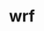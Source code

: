 ---
title: "wrf"
layout: cache
categories: [package, develop]
meta: {"versions": ["4.5.1"], "compilers": ["gcc@=7.3.1"], "oss": ["amzn2"], "platforms": ["linux"], "targets": ["aarch64", "neoverse_n1", "x86_64_v3"], "stacks": ["aws-isc", "aws-isc-aarch64", "root"], "num_specs": 21, "num_specs_by_stack": {"root": 21, "aws-isc-aarch64": 14, "aws-isc": 7}}
spec_details: [{"hash": "5kjjuk7jlcoinml3n42dfx4tjzmrj6um", "compiler": "gcc@=7.3.1", "versions": ["4.5.1"], "os": "amzn2", "platform": "linux", "target": "aarch64", "variants": ["~adios2", "build_system=generic", "build_type='dm+sm'", "~chem", "compile_type=em_real", "nesting=basic", "~netcdf_classic", "patches=29af725,68548f6,908c718,e07c39c,e4971f6,e6f3db3,f3dd50d", "+pnetcdf"], "stacks": ["root", "aws-isc-aarch64"], "size": "-", "tarball": "https://binaries.spack.io/develop/build_cache/linux-amzn2-aarch64/gcc-7.3.1/wrf-4.5.1/linux-amzn2-aarch64-gcc-7.3.1-wrf-4.5.1-5kjjuk7jlcoinml3n42dfx4tjzmrj6um.spack"}, {"hash": "lpy5u6br4vpxya3ceclljmat4gdpfncj", "compiler": "gcc@=7.3.1", "versions": ["4.5.1"], "os": "amzn2", "platform": "linux", "target": "aarch64", "variants": ["~adios2", "build_system=generic", "build_type='dm+sm'", "~chem", "compile_type=em_real", "nesting=basic", "~netcdf_classic", "patches=29af725,68548f6,908c718,e07c39c,e4971f6,e6f3db3,f3dd50d", "+pnetcdf"], "stacks": ["root", "aws-isc-aarch64"], "size": "-", "tarball": "https://binaries.spack.io/develop/build_cache/linux-amzn2-aarch64/gcc-7.3.1/wrf-4.5.1/linux-amzn2-aarch64-gcc-7.3.1-wrf-4.5.1-lpy5u6br4vpxya3ceclljmat4gdpfncj.spack"}, {"hash": "c7paskzqndyo5yclplsrr4iiqvqzzmsa", "compiler": "gcc@=7.3.1", "versions": ["4.5.1"], "os": "amzn2", "platform": "linux", "target": "aarch64", "variants": ["~adios2", "build_system=generic", "build_type='dm+sm'", "~chem", "compile_type=em_real", "nesting=basic", "~netcdf_classic", "patches=29af725,68548f6,908c718,e07c39c,e4971f6,e6f3db3,f3dd50d", "+pnetcdf"], "stacks": ["root", "aws-isc-aarch64"], "size": "-", "tarball": "https://binaries.spack.io/develop/build_cache/linux-amzn2-aarch64/gcc-7.3.1/wrf-4.5.1/linux-amzn2-aarch64-gcc-7.3.1-wrf-4.5.1-c7paskzqndyo5yclplsrr4iiqvqzzmsa.spack"}, {"hash": "mux2kouy6a57ut5tyxyasnaqptgjbc4z", "compiler": "gcc@=7.3.1", "versions": ["4.5.1"], "os": "amzn2", "platform": "linux", "target": "aarch64", "variants": ["~adios2", "build_system=generic", "build_type='dm+sm'", "~chem", "compile_type=em_real", "nesting=basic", "~netcdf_classic", "patches=29af725,68548f6,908c718,e07c39c,e4971f6,e6f3db3,f3dd50d", "+pnetcdf"], "stacks": ["root", "aws-isc-aarch64"], "size": "-", "tarball": "https://binaries.spack.io/develop/build_cache/linux-amzn2-aarch64/gcc-7.3.1/wrf-4.5.1/linux-amzn2-aarch64-gcc-7.3.1-wrf-4.5.1-mux2kouy6a57ut5tyxyasnaqptgjbc4z.spack"}, {"hash": "svqqdoynoaljqesfole7uuwewtutyw3h", "compiler": "gcc@=7.3.1", "versions": ["4.5.1"], "os": "amzn2", "platform": "linux", "target": "aarch64", "variants": ["~adios2", "build_system=generic", "build_type='dm+sm'", "~chem", "compile_type=em_real", "nesting=basic", "~netcdf_classic", "patches=29af725,68548f6,908c718,e07c39c,e4971f6,e6f3db3,f3dd50d", "+pnetcdf"], "stacks": ["root", "aws-isc-aarch64"], "size": "-", "tarball": "https://binaries.spack.io/develop/build_cache/linux-amzn2-aarch64/gcc-7.3.1/wrf-4.5.1/linux-amzn2-aarch64-gcc-7.3.1-wrf-4.5.1-svqqdoynoaljqesfole7uuwewtutyw3h.spack"}, {"hash": "oxkyk5ung7xdhqfzo5v2734pip3iko43", "compiler": "gcc@=7.3.1", "versions": ["4.5.1"], "os": "amzn2", "platform": "linux", "target": "aarch64", "variants": ["~adios2", "build_system=generic", "build_type='dm+sm'", "~chem", "compile_type=em_real", "nesting=basic", "~netcdf_classic", "patches=29af725,68548f6,908c718,e07c39c,e4971f6,e6f3db3,f3dd50d", "+pnetcdf"], "stacks": ["root", "aws-isc-aarch64"], "size": "-", "tarball": "https://binaries.spack.io/develop/build_cache/linux-amzn2-aarch64/gcc-7.3.1/wrf-4.5.1/linux-amzn2-aarch64-gcc-7.3.1-wrf-4.5.1-oxkyk5ung7xdhqfzo5v2734pip3iko43.spack"}, {"hash": "oask4zyyfrfuytrhzwkxfvxslcja46mj", "compiler": "gcc@=7.3.1", "versions": ["4.5.1"], "os": "amzn2", "platform": "linux", "target": "aarch64", "variants": ["~adios2", "build_system=generic", "build_type='dm+sm'", "~chem", "compile_type=em_real", "nesting=basic", "~netcdf_classic", "patches=29af725,68548f6,908c718,e07c39c,e4971f6,e6f3db3,f3dd50d", "+pnetcdf"], "stacks": ["root", "aws-isc-aarch64"], "size": "-", "tarball": "https://binaries.spack.io/develop/build_cache/linux-amzn2-aarch64/gcc-7.3.1/wrf-4.5.1/linux-amzn2-aarch64-gcc-7.3.1-wrf-4.5.1-oask4zyyfrfuytrhzwkxfvxslcja46mj.spack"}, {"hash": "ceyc253klw4irg54qlz3bnmgr3kpyjxu", "compiler": "gcc@=7.3.1", "versions": ["4.5.1"], "os": "amzn2", "platform": "linux", "target": "neoverse_n1", "variants": ["~adios2", "build_system=generic", "build_type='dm+sm'", "~chem", "compile_type=em_real", "nesting=basic", "~netcdf_classic", "patches=29af725,68548f6,908c718,e07c39c,e4971f6,e6f3db3,f3dd50d", "+pnetcdf"], "stacks": ["root", "aws-isc-aarch64"], "size": "-", "tarball": "https://binaries.spack.io/develop/build_cache/linux-amzn2-neoverse_n1/gcc-7.3.1/wrf-4.5.1/linux-amzn2-neoverse_n1-gcc-7.3.1-wrf-4.5.1-ceyc253klw4irg54qlz3bnmgr3kpyjxu.spack"}, {"hash": "oj5w7bkn7gcz2dhcmbkqm2rjj7bqtzh4", "compiler": "gcc@=7.3.1", "versions": ["4.5.1"], "os": "amzn2", "platform": "linux", "target": "neoverse_n1", "variants": ["~adios2", "build_system=generic", "build_type='dm+sm'", "~chem", "compile_type=em_real", "nesting=basic", "~netcdf_classic", "patches=29af725,68548f6,908c718,e07c39c,e4971f6,e6f3db3,f3dd50d", "+pnetcdf"], "stacks": ["root", "aws-isc-aarch64"], "size": "-", "tarball": "https://binaries.spack.io/develop/build_cache/linux-amzn2-neoverse_n1/gcc-7.3.1/wrf-4.5.1/linux-amzn2-neoverse_n1-gcc-7.3.1-wrf-4.5.1-oj5w7bkn7gcz2dhcmbkqm2rjj7bqtzh4.spack"}, {"hash": "bv4hgmj5cwr4svhigtl2yaxh6nxs5sk2", "compiler": "gcc@=7.3.1", "versions": ["4.5.1"], "os": "amzn2", "platform": "linux", "target": "neoverse_n1", "variants": ["~adios2", "build_system=generic", "build_type='dm+sm'", "~chem", "compile_type=em_real", "nesting=basic", "~netcdf_classic", "patches=29af725,68548f6,908c718,e07c39c,e4971f6,e6f3db3,f3dd50d", "+pnetcdf"], "stacks": ["root", "aws-isc-aarch64"], "size": "-", "tarball": "https://binaries.spack.io/develop/build_cache/linux-amzn2-neoverse_n1/gcc-7.3.1/wrf-4.5.1/linux-amzn2-neoverse_n1-gcc-7.3.1-wrf-4.5.1-bv4hgmj5cwr4svhigtl2yaxh6nxs5sk2.spack"}, {"hash": "mqdqwf25twdkrmrjhmdfeomnb3g226un", "compiler": "gcc@=7.3.1", "versions": ["4.5.1"], "os": "amzn2", "platform": "linux", "target": "neoverse_n1", "variants": ["~adios2", "build_system=generic", "build_type='dm+sm'", "~chem", "compile_type=em_real", "nesting=basic", "~netcdf_classic", "patches=29af725,68548f6,908c718,e07c39c,e4971f6,e6f3db3,f3dd50d", "+pnetcdf"], "stacks": ["root", "aws-isc-aarch64"], "size": "-", "tarball": "https://binaries.spack.io/develop/build_cache/linux-amzn2-neoverse_n1/gcc-7.3.1/wrf-4.5.1/linux-amzn2-neoverse_n1-gcc-7.3.1-wrf-4.5.1-mqdqwf25twdkrmrjhmdfeomnb3g226un.spack"}, {"hash": "6tmcos7urdpdsm5dxvitycb66hhmnh4u", "compiler": "gcc@=7.3.1", "versions": ["4.5.1"], "os": "amzn2", "platform": "linux", "target": "neoverse_n1", "variants": ["~adios2", "build_system=generic", "build_type='dm+sm'", "~chem", "compile_type=em_real", "nesting=basic", "~netcdf_classic", "patches=29af725,68548f6,908c718,e07c39c,e4971f6,e6f3db3,f3dd50d", "+pnetcdf"], "stacks": ["root", "aws-isc-aarch64"], "size": "-", "tarball": "https://binaries.spack.io/develop/build_cache/linux-amzn2-neoverse_n1/gcc-7.3.1/wrf-4.5.1/linux-amzn2-neoverse_n1-gcc-7.3.1-wrf-4.5.1-6tmcos7urdpdsm5dxvitycb66hhmnh4u.spack"}, {"hash": "fz5qivu7o4yfp76tyw2xkqzgh3pc7paw", "compiler": "gcc@=7.3.1", "versions": ["4.5.1"], "os": "amzn2", "platform": "linux", "target": "neoverse_n1", "variants": ["~adios2", "build_system=generic", "build_type='dm+sm'", "~chem", "compile_type=em_real", "nesting=basic", "~netcdf_classic", "patches=29af725,68548f6,908c718,e07c39c,e4971f6,e6f3db3,f3dd50d", "+pnetcdf"], "stacks": ["root", "aws-isc-aarch64"], "size": "-", "tarball": "https://binaries.spack.io/develop/build_cache/linux-amzn2-neoverse_n1/gcc-7.3.1/wrf-4.5.1/linux-amzn2-neoverse_n1-gcc-7.3.1-wrf-4.5.1-fz5qivu7o4yfp76tyw2xkqzgh3pc7paw.spack"}, {"hash": "nkwoftoxfzhopwyfmubjhg72vbtdjdgv", "compiler": "gcc@=7.3.1", "versions": ["4.5.1"], "os": "amzn2", "platform": "linux", "target": "neoverse_n1", "variants": ["~adios2", "build_system=generic", "build_type='dm+sm'", "~chem", "compile_type=em_real", "nesting=basic", "~netcdf_classic", "patches=29af725,68548f6,908c718,e07c39c,e4971f6,e6f3db3,f3dd50d", "+pnetcdf"], "stacks": ["root", "aws-isc-aarch64"], "size": "-", "tarball": "https://binaries.spack.io/develop/build_cache/linux-amzn2-neoverse_n1/gcc-7.3.1/wrf-4.5.1/linux-amzn2-neoverse_n1-gcc-7.3.1-wrf-4.5.1-nkwoftoxfzhopwyfmubjhg72vbtdjdgv.spack"}, {"hash": "26zd4ow4nm4olxkj632bxa4aqprkluro", "compiler": "gcc@=7.3.1", "versions": ["4.5.1"], "os": "amzn2", "platform": "linux", "target": "x86_64_v3", "variants": ["~adios2", "build_system=generic", "build_type='dm+sm'", "~chem", "compile_type=em_real", "nesting=basic", "~netcdf_classic", "patches=29af725,68548f6,908c718,e07c39c,e4971f6,e6f3db3,f3dd50d", "+pnetcdf"], "stacks": ["root", "aws-isc"], "size": "-", "tarball": "https://binaries.spack.io/develop/build_cache/linux-amzn2-x86_64_v3/gcc-7.3.1/wrf-4.5.1/linux-amzn2-x86_64_v3-gcc-7.3.1-wrf-4.5.1-26zd4ow4nm4olxkj632bxa4aqprkluro.spack"}, {"hash": "sfecfqdcgas6o2weomelybkcjvrbcc4v", "compiler": "gcc@=7.3.1", "versions": ["4.5.1"], "os": "amzn2", "platform": "linux", "target": "x86_64_v3", "variants": ["~adios2", "build_system=generic", "build_type='dm+sm'", "~chem", "compile_type=em_real", "nesting=basic", "~netcdf_classic", "patches=29af725,68548f6,908c718,e07c39c,e4971f6,e6f3db3,f3dd50d", "+pnetcdf"], "stacks": ["root", "aws-isc"], "size": "-", "tarball": "https://binaries.spack.io/develop/build_cache/linux-amzn2-x86_64_v3/gcc-7.3.1/wrf-4.5.1/linux-amzn2-x86_64_v3-gcc-7.3.1-wrf-4.5.1-sfecfqdcgas6o2weomelybkcjvrbcc4v.spack"}, {"hash": "3ittryjmrinfznutcjz5a3ielm5q755g", "compiler": "gcc@=7.3.1", "versions": ["4.5.1"], "os": "amzn2", "platform": "linux", "target": "x86_64_v3", "variants": ["~adios2", "build_system=generic", "build_type='dm+sm'", "~chem", "compile_type=em_real", "nesting=basic", "~netcdf_classic", "patches=29af725,68548f6,908c718,e07c39c,e4971f6,e6f3db3,f3dd50d", "+pnetcdf"], "stacks": ["root", "aws-isc"], "size": "-", "tarball": "https://binaries.spack.io/develop/build_cache/linux-amzn2-x86_64_v3/gcc-7.3.1/wrf-4.5.1/linux-amzn2-x86_64_v3-gcc-7.3.1-wrf-4.5.1-3ittryjmrinfznutcjz5a3ielm5q755g.spack"}, {"hash": "gc7qufqdk5myztk4kcotwcroeo5abhw5", "compiler": "gcc@=7.3.1", "versions": ["4.5.1"], "os": "amzn2", "platform": "linux", "target": "x86_64_v3", "variants": ["~adios2", "build_system=generic", "build_type='dm+sm'", "~chem", "compile_type=em_real", "nesting=basic", "~netcdf_classic", "patches=29af725,68548f6,908c718,e07c39c,e4971f6,e6f3db3,f3dd50d", "+pnetcdf"], "stacks": ["root", "aws-isc"], "size": "-", "tarball": "https://binaries.spack.io/develop/build_cache/linux-amzn2-x86_64_v3/gcc-7.3.1/wrf-4.5.1/linux-amzn2-x86_64_v3-gcc-7.3.1-wrf-4.5.1-gc7qufqdk5myztk4kcotwcroeo5abhw5.spack"}, {"hash": "l2fykncxkednywdjjsgj5yczc5h5n2zd", "compiler": "gcc@=7.3.1", "versions": ["4.5.1"], "os": "amzn2", "platform": "linux", "target": "x86_64_v3", "variants": ["~adios2", "build_system=generic", "build_type='dm+sm'", "~chem", "compile_type=em_real", "nesting=basic", "~netcdf_classic", "patches=29af725,68548f6,908c718,e07c39c,e4971f6,e6f3db3,f3dd50d", "+pnetcdf"], "stacks": ["root", "aws-isc"], "size": "-", "tarball": "https://binaries.spack.io/develop/build_cache/linux-amzn2-x86_64_v3/gcc-7.3.1/wrf-4.5.1/linux-amzn2-x86_64_v3-gcc-7.3.1-wrf-4.5.1-l2fykncxkednywdjjsgj5yczc5h5n2zd.spack"}, {"hash": "pwvmtajjrynt6aadflwovsaj7owzrr5c", "compiler": "gcc@=7.3.1", "versions": ["4.5.1"], "os": "amzn2", "platform": "linux", "target": "x86_64_v3", "variants": ["~adios2", "build_system=generic", "build_type='dm+sm'", "~chem", "compile_type=em_real", "nesting=basic", "~netcdf_classic", "patches=29af725,68548f6,908c718,e07c39c,e4971f6,e6f3db3,f3dd50d", "+pnetcdf"], "stacks": ["root", "aws-isc"], "size": "-", "tarball": "https://binaries.spack.io/develop/build_cache/linux-amzn2-x86_64_v3/gcc-7.3.1/wrf-4.5.1/linux-amzn2-x86_64_v3-gcc-7.3.1-wrf-4.5.1-pwvmtajjrynt6aadflwovsaj7owzrr5c.spack"}, {"hash": "6ellr2pyrb5o7uar65ncngtd3zudmwes", "compiler": "gcc@=7.3.1", "versions": ["4.5.1"], "os": "amzn2", "platform": "linux", "target": "x86_64_v3", "variants": ["~adios2", "build_system=generic", "build_type='dm+sm'", "~chem", "compile_type=em_real", "nesting=basic", "~netcdf_classic", "patches=29af725,68548f6,908c718,e07c39c,e4971f6,e6f3db3,f3dd50d", "+pnetcdf"], "stacks": ["root", "aws-isc"], "size": "-", "tarball": "https://binaries.spack.io/develop/build_cache/linux-amzn2-x86_64_v3/gcc-7.3.1/wrf-4.5.1/linux-amzn2-x86_64_v3-gcc-7.3.1-wrf-4.5.1-6ellr2pyrb5o7uar65ncngtd3zudmwes.spack"}]
---